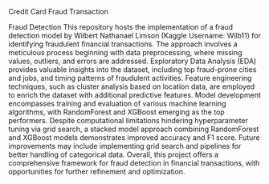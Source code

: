 Credit Card Fraud Transaction

Fraud Detection This repository hosts the implementation of a fraud detection model by Wilbert Nathanael Limson (Kaggle Username: Wilb11) for identifying fraudulent financial transactions. The approach involves a meticulous process beginning with data preprocessing, where missing values, outliers, and errors are addressed. Exploratory Data Analysis (EDA) provides valuable insights into the dataset, including top fraud-prone cities and jobs, and timing patterns of fraudulent activities. Feature engineering techniques, such as cluster analysis based on location data, are employed to enrich the dataset with additional predictive features. Model development encompasses training and evaluation of various machine learning algorithms, with RandomForest and XGBoost emerging as the top performers. Despite computational limitations hindering hyperparameter tuning via grid search, a stacked model approach combining RandomForest and XGBoost models demonstrates improved accuracy and F1 score. Future improvements may include implementing grid search and pipelines for better handling of categorical data. Overall, this project offers a comprehensive framework for fraud detection in financial transactions, with opportunities for further refinement and optimization.
